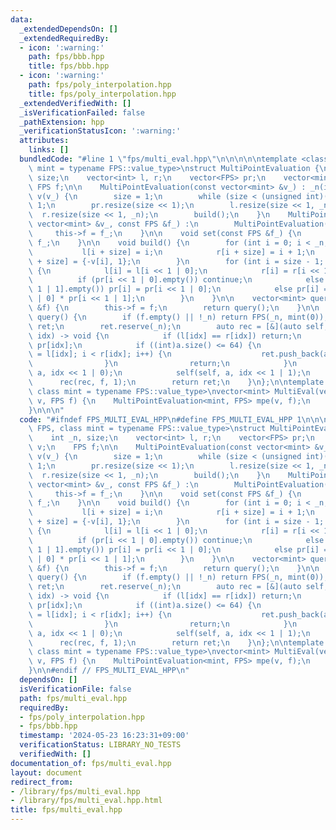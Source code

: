 ```yaml
---
data:
  _extendedDependsOn: []
  _extendedRequiredBy:
  - icon: ':warning:'
    path: fps/bbb.hpp
    title: fps/bbb.hpp
  - icon: ':warning:'
    path: fps/poly_interpolation.hpp
    title: fps/poly_interpolation.hpp
  _extendedVerifiedWith: []
  _isVerificationFailed: false
  _pathExtension: hpp
  _verificationStatusIcon: ':warning:'
  attributes:
    links: []
  bundledCode: "#line 1 \"fps/multi_eval.hpp\"\n\n\n\n\ntemplate <class FPS, class\
    \ mint = typename FPS::value_type>\nstruct MultiPointEvaluation {\n    int _n,\
    \ size;\n    vector<int> l, r;\n    vector<FPS> pr;\n    vector<mint> v;\n   \
    \ FPS f;\n\n    MultiPointEvaluation(const vector<mint> &v_) : _n(int(v_.size())),\
    \ v(v_) {\n        size = 1;\n        while (size < (unsigned int)(_n)) size <<=\
    \ 1;\n        pr.resize(size << 1);\n        l.resize(size << 1, _n);\n      \
    \  r.resize(size << 1, _n);\n        build();\n    }\n    MultiPointEvaluation(const\
    \ vector<mint> &v_, const FPS &f_) :\n        MultiPointEvaluation(v_) {\n   \
    \     this->f = f_;\n    }\n\n    void set(const FPS &f_) {\n        this->f =\
    \ f_;\n    }\n\n    void build() {\n        for (int i = 0; i < _n; i++) {\n \
    \           l[i + size] = i;\n            r[i + size] = i + 1;\n            pr[i\
    \ + size] = {-v[i], 1};\n        }\n        for (int i = size - 1; i > 0; i--)\
    \ {\n            l[i] = l[i << 1 | 0];\n            r[i] = r[i << 1 | 1];\n  \
    \          if (pr[i << 1 | 0].empty()) continue;\n            else if (pr[i <<\
    \ 1 | 1].empty()) pr[i] = pr[i << 1 | 0];\n            else pr[i] = pr[i << 1\
    \ | 0] * pr[i << 1 | 1];\n        }\n    }\n\n    vector<mint> query(const FPS\
    \ &f) {\n        this->f = f;\n        return query();\n    }\n\n    vector<mint>\
    \ query() {\n        if (f.empty() || !_n) return FPS(_n, mint(0));\n        vector<mint>\
    \ ret;\n        ret.reserve(_n);\n        auto rec = [&](auto self, FPS a, int\
    \ idx) -> void {\n            if (l[idx] == r[idx]) return;\n            a %=\
    \ pr[idx];\n            if ((int)a.size() <= 64) {\n                for (int i\
    \ = l[idx]; i < r[idx]; i++) {\n                    ret.push_back(a.eval(v[i]));\n\
    \                }\n                return;\n            }\n            self(self,\
    \ a, idx << 1 | 0);\n            self(self, a, idx << 1 | 1);\n        };\n  \
    \      rec(rec, f, 1);\n        return ret;\n    }\n};\n\ntemplate <class FPS,\
    \ class mint = typename FPS::value_type>\nvector<mint> MultiEval(vector<mint>\
    \ v, FPS f) {\n    MultiPointEvaluation<mint, FPS> mpe(v, f);\n    return mpe.query();\n\
    }\n\n\n"
  code: "#ifndef FPS_MULTI_EVAL_HPP\n#define FPS_MULTI_EVAL_HPP 1\n\n\ntemplate <class\
    \ FPS, class mint = typename FPS::value_type>\nstruct MultiPointEvaluation {\n\
    \    int _n, size;\n    vector<int> l, r;\n    vector<FPS> pr;\n    vector<mint>\
    \ v;\n    FPS f;\n\n    MultiPointEvaluation(const vector<mint> &v_) : _n(int(v_.size())),\
    \ v(v_) {\n        size = 1;\n        while (size < (unsigned int)(_n)) size <<=\
    \ 1;\n        pr.resize(size << 1);\n        l.resize(size << 1, _n);\n      \
    \  r.resize(size << 1, _n);\n        build();\n    }\n    MultiPointEvaluation(const\
    \ vector<mint> &v_, const FPS &f_) :\n        MultiPointEvaluation(v_) {\n   \
    \     this->f = f_;\n    }\n\n    void set(const FPS &f_) {\n        this->f =\
    \ f_;\n    }\n\n    void build() {\n        for (int i = 0; i < _n; i++) {\n \
    \           l[i + size] = i;\n            r[i + size] = i + 1;\n            pr[i\
    \ + size] = {-v[i], 1};\n        }\n        for (int i = size - 1; i > 0; i--)\
    \ {\n            l[i] = l[i << 1 | 0];\n            r[i] = r[i << 1 | 1];\n  \
    \          if (pr[i << 1 | 0].empty()) continue;\n            else if (pr[i <<\
    \ 1 | 1].empty()) pr[i] = pr[i << 1 | 0];\n            else pr[i] = pr[i << 1\
    \ | 0] * pr[i << 1 | 1];\n        }\n    }\n\n    vector<mint> query(const FPS\
    \ &f) {\n        this->f = f;\n        return query();\n    }\n\n    vector<mint>\
    \ query() {\n        if (f.empty() || !_n) return FPS(_n, mint(0));\n        vector<mint>\
    \ ret;\n        ret.reserve(_n);\n        auto rec = [&](auto self, FPS a, int\
    \ idx) -> void {\n            if (l[idx] == r[idx]) return;\n            a %=\
    \ pr[idx];\n            if ((int)a.size() <= 64) {\n                for (int i\
    \ = l[idx]; i < r[idx]; i++) {\n                    ret.push_back(a.eval(v[i]));\n\
    \                }\n                return;\n            }\n            self(self,\
    \ a, idx << 1 | 0);\n            self(self, a, idx << 1 | 1);\n        };\n  \
    \      rec(rec, f, 1);\n        return ret;\n    }\n};\n\ntemplate <class FPS,\
    \ class mint = typename FPS::value_type>\nvector<mint> MultiEval(vector<mint>\
    \ v, FPS f) {\n    MultiPointEvaluation<mint, FPS> mpe(v, f);\n    return mpe.query();\n\
    }\n\n#endif // FPS_MULTI_EVAL_HPP\n"
  dependsOn: []
  isVerificationFile: false
  path: fps/multi_eval.hpp
  requiredBy:
  - fps/poly_interpolation.hpp
  - fps/bbb.hpp
  timestamp: '2024-05-23 16:23:31+09:00'
  verificationStatus: LIBRARY_NO_TESTS
  verifiedWith: []
documentation_of: fps/multi_eval.hpp
layout: document
redirect_from:
- /library/fps/multi_eval.hpp
- /library/fps/multi_eval.hpp.html
title: fps/multi_eval.hpp
---
```


